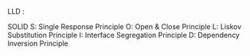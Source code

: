 LLD :

SOLID
S: Single Response Principle
O: Open & Close Principle
L: Liskov Substitution Principle
I: Interface Segregation Principle
D: Dependency Inversion Principle
